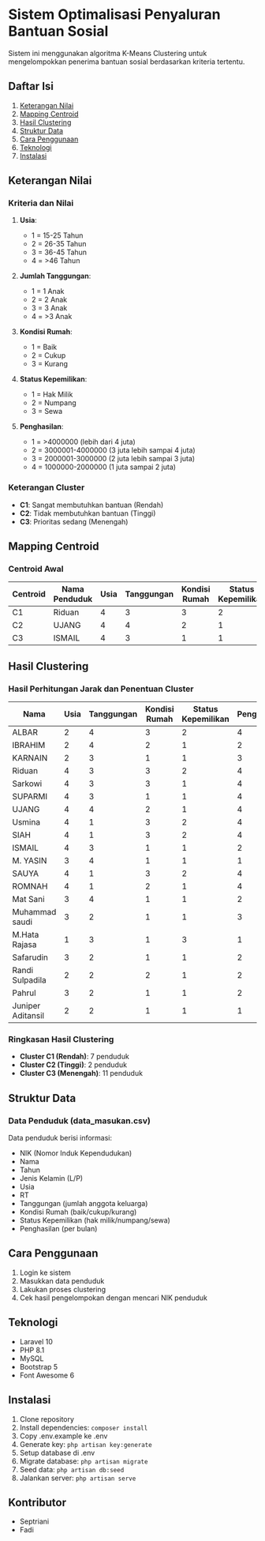 # Sistem Optimalisasi Penyaluran Bantuan Sosial

Sistem ini menggunakan algoritma K-Means Clustering untuk mengelompokkan penerima bantuan sosial berdasarkan kriteria tertentu.

## Daftar Isi
1. [Keterangan Nilai](#keterangan-nilai)
2. [Mapping Centroid](#mapping-centroid)
3. [Hasil Clustering](#hasil-clustering)
4. [Struktur Data](#struktur-data)
5. [Cara Penggunaan](#cara-penggunaan)
6. [Teknologi](#teknologi)
7. [Instalasi](#instalasi)

## Keterangan Nilai

### Kriteria dan Nilai
1. **Usia**:
   - 1 = 15-25 Tahun
   - 2 = 26-35 Tahun
   - 3 = 36-45 Tahun
   - 4 = >46 Tahun

2. **Jumlah Tanggungan**:
   - 1 = 1 Anak
   - 2 = 2 Anak
   - 3 = 3 Anak
   - 4 = >3 Anak

3. **Kondisi Rumah**:
   - 1 = Baik
   - 2 = Cukup
   - 3 = Kurang

4. **Status Kepemilikan**:
   - 1 = Hak Milik
   - 2 = Numpang
   - 3 = Sewa

5. **Penghasilan**:
   - 1 = >4000000 (lebih dari 4 juta)
   - 2 = 3000001-4000000 (3 juta lebih sampai 4 juta)
   - 3 = 2000001-3000000 (2 juta lebih sampai 3 juta)
   - 4 = 1000000-2000000 (1 juta sampai 2 juta)

### Keterangan Cluster
- **C1**: Sangat membutuhkan bantuan (Rendah)
- **C2**: Tidak membutuhkan bantuan (Tinggi)
- **C3**: Prioritas sedang (Menengah)

## Mapping Centroid

### Centroid Awal
| Centroid | Nama Penduduk | Usia | Tanggungan | Kondisi Rumah | Status Kepemilikan | Penghasilan |
|----------|---------------|------|------------|---------------|-------------------|-------------|
| C1 | Riduan | 4 | 3 | 3 | 2 | 4 |
| C2 | UJANG | 4 | 4 | 2 | 1 | 4 |
| C3 | ISMAIL | 4 | 3 | 1 | 1 | 2 |

## Hasil Clustering

### Hasil Perhitungan Jarak dan Penentuan Cluster
| Nama | Usia | Tanggungan | Kondisi Rumah | Status Kepemilikan | Penghasilan | Jarak ke C1 | Jarak ke C2 | Jarak ke C3 | Jarak Terdekat | Cluster |
|------|------|------------|---------------|-------------------|-------------|-------------|-------------|-------------|----------------|---------|
| ALBAR | 2 | 4 | 3 | 2 | 4 | 2.236067977 | 2.449489743 | 3.741657387 | 2.236067977 | C1 |
| IBRAHIM | 2 | 4 | 2 | 1 | 2 | 3.316624790 | 2.828427125 | 2.449489743 | 2.449489743 | C3 |
| KARNAIN | 2 | 3 | 1 | 1 | 3 | 3.162277660 | 2.645751311 | 2.236067977 | 2.236067977 | C3 |
| Riduan | 4 | 3 | 3 | 2 | 4 | 0.000000000 | 1.732050808 | 3.000000000 | 0.000000000 | C1 |
| Sarkowi | 4 | 3 | 3 | 1 | 4 | 1.000000000 | 1.414213562 | 2.828427125 | 1.000000000 | C1 |
| SUPARMI | 4 | 3 | 1 | 1 | 4 | 2.236067977 | 1.414213562 | 2.000000000 | 1.414213562 | C2 |
| UJANG | 4 | 4 | 2 | 1 | 4 | 1.732050808 | 0.000000000 | 2.449489743 | 0.000000000 | C2 |
| Usmina | 4 | 1 | 3 | 2 | 4 | 2.000000000 | 3.316624790 | 3.605551275 | 2.000000000 | C1 |
| SIAH | 4 | 1 | 3 | 2 | 4 | 2.000000000 | 3.316624790 | 3.605551275 | 2.000000000 | C1 |
| ISMAIL | 4 | 3 | 1 | 1 | 2 | 3.000000000 | 2.449489743 | 0.000000000 | 0.000000000 | C3 |
| M. YASIN | 3 | 4 | 1 | 1 | 1 | 4.000000000 | 3.316624790 | 1.732050808 | 1.732050808 | C3 |
| SAUYA | 4 | 1 | 3 | 2 | 4 | 2.000000000 | 3.316624790 | 3.605551275 | 2.000000000 | C1 |
| ROMNAH | 4 | 1 | 2 | 1 | 4 | 2.449489743 | 3.000000000 | 3.000000000 | 2.449489743 | C1 |
| Mat Sani | 3 | 4 | 1 | 1 | 2 | 3.316624790 | 2.449489743 | 1.414213562 | 1.414213562 | C3 |
| Muhammad saudi | 3 | 2 | 1 | 1 | 3 | 2.828427125 | 2.645751311 | 1.732050808 | 1.732050808 | C3 |
| M.Hata Rajasa | 1 | 3 | 1 | 3 | 1 | 4.795831523 | 4.898979486 | 3.741657387 | 3.741657387 | C3 |
| Safarudin | 3 | 2 | 1 | 1 | 2 | 3.316624790 | 3.162277660 | 1.414213562 | 1.414213562 | C3 |
| Randi Sulpadila | 2 | 2 | 2 | 1 | 2 | 3.316624790 | 3.464101615 | 2.449489743 | 2.449489743 | C3 |
| Pahrul | 3 | 2 | 1 | 1 | 2 | 3.316624790 | 3.162277660 | 1.414213562 | 1.414213562 | C3 |
| Juniper Aditansil | 2 | 2 | 1 | 1 | 1 | 4.358898944 | 4.242640687 | 2.449489743 | 2.449489743 | C3 |

### Ringkasan Hasil Clustering
- **Cluster C1 (Rendah)**: 7 penduduk
- **Cluster C2 (Tinggi)**: 2 penduduk
- **Cluster C3 (Menengah)**: 11 penduduk

## Struktur Data

### Data Penduduk (data_masukan.csv)
Data penduduk berisi informasi:
- NIK (Nomor Induk Kependudukan)
- Nama
- Tahun
- Jenis Kelamin (L/P)
- Usia
- RT
- Tanggungan (jumlah anggota keluarga)
- Kondisi Rumah (baik/cukup/kurang)
- Status Kepemilikan (hak milik/numpang/sewa)
- Penghasilan (per bulan)

## Cara Penggunaan

1. Login ke sistem
2. Masukkan data penduduk
3. Lakukan proses clustering
4. Cek hasil pengelompokan dengan mencari NIK penduduk

## Teknologi

- Laravel 10
- PHP 8.1
- MySQL
- Bootstrap 5
- Font Awesome 6

## Instalasi

1. Clone repository
2. Install dependencies: `composer install`
3. Copy .env.example ke .env
4. Generate key: `php artisan key:generate`
5. Setup database di .env
6. Migrate database: `php artisan migrate`
7. Seed data: `php artisan db:seed`
8. Jalankan server: `php artisan serve`

## Kontributor

- Septriani
- Fadi
